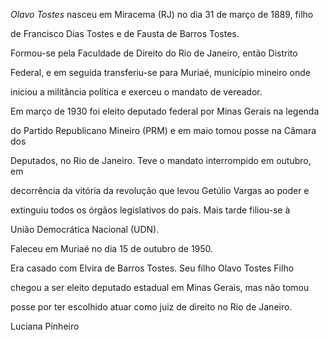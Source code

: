 

*Olavo Tostes* nasceu em Miracema (RJ) no dia 31 de março de 1889, filho

de Francisco Dias Tostes e de Fausta de Barros Tostes.



Formou-se pela Faculdade de Direito do Rio de Janeiro, então Distrito

Federal, e em seguida transferiu-se para Muriaé, município mineiro onde

iniciou a militância política e exerceu o mandato de vereador.



Em março de 1930 foi eleito deputado federal por Minas Gerais na legenda

do Partido Republicano Mineiro (PRM) e em maio tomou posse na Câmara dos

Deputados, no Rio de Janeiro. Teve o mandato interrompido em outubro, em

decorrência da vitória da revolução que levou Getúlio Vargas ao poder e

extinguiu todos os órgãos legislativos do país. Mais tarde filiou-se à

União Democrática Nacional (UDN).



Faleceu em Muriaé no dia 15 de outubro de 1950.



Era casado com Elvira de Barros Tostes. Seu filho Olavo Tostes Filho

chegou a ser eleito deputado estadual em Minas Gerais, mas não tomou

posse por ter escolhido atuar como juiz de direito no Rio de Janeiro.



Luciana Pinheiro



